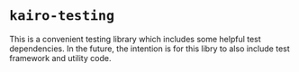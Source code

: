 # `kairo-testing`

This is a convenient testing library which includes some helpful test dependencies.
In the future, the intention is for this libry to also include test framework and utility code.
